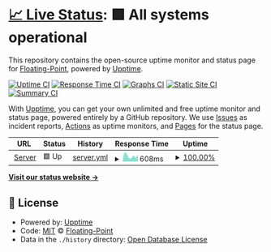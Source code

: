 # [📈 Live Status](https://status.floating-point.com): <!--live status--> **🟩 All systems operational**

This repository contains the open-source uptime monitor and status page for [Floating-Point](https://floating-point.com), powered by [Upptime](https://github.com/upptime/upptime).

[![Uptime CI](https://github.com/FP-Design-Code/ded-uptime/workflows/Uptime%20CI/badge.svg)](https://github.com/FP-Design-Code/ded-uptime/actions?query=workflow%3A%22Uptime+CI%22)
[![Response Time CI](https://github.com/FP-Design-Code/ded-uptime/workflows/Response%20Time%20CI/badge.svg)](https://github.com/FP-Design-Code/ded-uptime/actions?query=workflow%3A%22Response+Time+CI%22)
[![Graphs CI](https://github.com/FP-Design-Code/ded-uptime/workflows/Graphs%20CI/badge.svg)](https://github.com/FP-Design-Code/ded-uptime/actions?query=workflow%3A%22Graphs+CI%22)
[![Static Site CI](https://github.com/FP-Design-Code/ded-uptime/workflows/Static%20Site%20CI/badge.svg)](https://github.com/FP-Design-Code/ded-uptime/actions?query=workflow%3A%22Static+Site+CI%22)
[![Summary CI](https://github.com/FP-Design-Code/ded-uptime/workflows/Summary%20CI/badge.svg)](https://github.com/FP-Design-Code/ded-uptime/actions?query=workflow%3A%22Summary+CI%22)

With [Upptime](https://upptime.js.org), you can get your own unlimited and free uptime monitor and status page, powered entirely by a GitHub repository. We use [Issues](https://github.com/FP-Design-Code/ded-uptime/issues) as incident reports, [Actions](https://github.com/FP-Design-Code/ded-uptime/actions) as uptime monitors, and [Pages](https://status.floating-point.com) for the status page.

<!--start: status pages-->
<!-- This summary is generated by Upptime (https://github.com/upptime/upptime) -->
<!-- Do not edit this manually, your changes will be overwritten -->
<!-- prettier-ignore -->
| URL | Status | History | Response Time | Uptime |
| --- | ------ | ------- | ------------- | ------ |
| <img alt="" src="https://favicons.githubusercontent.com/ded.floating-point.com" height="13"> [Server](https://ded.floating-point.com) | 🟩 Up | [server.yml](https://github.com/FP-Design-Code/ded-uptime/commits/HEAD/history/server.yml) | <details><summary><img alt="Response time graph" src="./graphs/server/response-time-week.png" height="20"> 608ms</summary><br><a href="https://uptime.floating-point.com/history/server"><img alt="Response time 910" src="https://img.shields.io/endpoint?url=https%3A%2F%2Fraw.githubusercontent.com%2FFP-Design-Code%2Fded-uptime%2FHEAD%2Fapi%2Fserver%2Fresponse-time.json"></a><br><a href="https://uptime.floating-point.com/history/server"><img alt="24-hour response time 744" src="https://img.shields.io/endpoint?url=https%3A%2F%2Fraw.githubusercontent.com%2FFP-Design-Code%2Fded-uptime%2FHEAD%2Fapi%2Fserver%2Fresponse-time-day.json"></a><br><a href="https://uptime.floating-point.com/history/server"><img alt="7-day response time 608" src="https://img.shields.io/endpoint?url=https%3A%2F%2Fraw.githubusercontent.com%2FFP-Design-Code%2Fded-uptime%2FHEAD%2Fapi%2Fserver%2Fresponse-time-week.json"></a><br><a href="https://uptime.floating-point.com/history/server"><img alt="30-day response time 724" src="https://img.shields.io/endpoint?url=https%3A%2F%2Fraw.githubusercontent.com%2FFP-Design-Code%2Fded-uptime%2FHEAD%2Fapi%2Fserver%2Fresponse-time-month.json"></a><br><a href="https://uptime.floating-point.com/history/server"><img alt="1-year response time 910" src="https://img.shields.io/endpoint?url=https%3A%2F%2Fraw.githubusercontent.com%2FFP-Design-Code%2Fded-uptime%2FHEAD%2Fapi%2Fserver%2Fresponse-time-year.json"></a></details> | <details><summary><a href="https://uptime.floating-point.com/history/server">100.00%</a></summary><a href="https://uptime.floating-point.com/history/server"><img alt="All-time uptime 99.95%" src="https://img.shields.io/endpoint?url=https%3A%2F%2Fraw.githubusercontent.com%2FFP-Design-Code%2Fded-uptime%2FHEAD%2Fapi%2Fserver%2Fuptime.json"></a><br><a href="https://uptime.floating-point.com/history/server"><img alt="24-hour uptime 100.00%" src="https://img.shields.io/endpoint?url=https%3A%2F%2Fraw.githubusercontent.com%2FFP-Design-Code%2Fded-uptime%2FHEAD%2Fapi%2Fserver%2Fuptime-day.json"></a><br><a href="https://uptime.floating-point.com/history/server"><img alt="7-day uptime 100.00%" src="https://img.shields.io/endpoint?url=https%3A%2F%2Fraw.githubusercontent.com%2FFP-Design-Code%2Fded-uptime%2FHEAD%2Fapi%2Fserver%2Fuptime-week.json"></a><br><a href="https://uptime.floating-point.com/history/server"><img alt="30-day uptime 100.00%" src="https://img.shields.io/endpoint?url=https%3A%2F%2Fraw.githubusercontent.com%2FFP-Design-Code%2Fded-uptime%2FHEAD%2Fapi%2Fserver%2Fuptime-month.json"></a><br><a href="https://uptime.floating-point.com/history/server"><img alt="1-year uptime 99.95%" src="https://img.shields.io/endpoint?url=https%3A%2F%2Fraw.githubusercontent.com%2FFP-Design-Code%2Fded-uptime%2FHEAD%2Fapi%2Fserver%2Fuptime-year.json"></a></details>

<!--end: status pages-->

[**Visit our status website →**](https://status.floating-point.com)

## 📄 License

- Powered by: [Upptime](https://github.com/upptime/upptime)
- Code: [MIT](./LICENSE) © [Floating-Point](https://floating-point.com)
- Data in the `./history` directory: [Open Database License](https://opendatacommons.org/licenses/odbl/1-0/)
